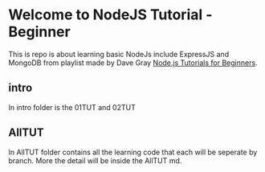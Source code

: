 # Welcome to NodeJS Tutorial - Beginner

This is repo is about learning basic NodeJs include ExpressJS and MongoDB from playlist made by Dave Gray [Node.js Tutorials for Beginners](https://www.youtube.com/playlist?list=PL0Zuz27SZ-6PFkIxaJ6Xx_X46avTM1aYw).

## intro

In intro folder is the 01TUT and 02TUT

## AllTUT

In AllTUT folder contains all the learning code that each will be seperate by branch. More the detail will be inside the AllTUT md.
